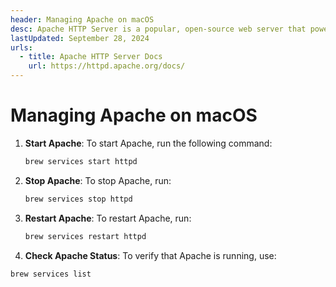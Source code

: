 ```yaml
---
header: Managing Apache on macOS
desc: Apache HTTP Server is a popular, open-source web server that powers websites and applications by serving HTTP requests.
lastUpdated: September 28, 2024
urls:
  - title: Apache HTTP Server Docs
    url: https://httpd.apache.org/docs/
---
```


# Managing Apache on macOS

1. **Start Apache**: To start Apache, run the following command:

   ```bash
   brew services start httpd
   ```

2. **Stop Apache**: To stop Apache, run:

   ```bash
   brew services stop httpd
   ```

3. **Restart Apache**: To restart Apache, run:

   ```bash
   brew services restart httpd
   ```

4. **Check Apache Status**: To verify that Apache is running, use:

```bash
brew services list
```
